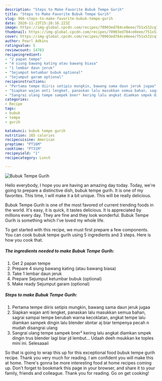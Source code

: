 ```yaml
---
description: "Steps to Make Favorite Bubuk Tempe Gurih"
title: "Steps to Make Favorite Bubuk Tempe Gurih"
slug: 966-steps-to-make-favorite-bubuk-tempe-gurih
date: 2020-11-23T15:28:16.223Z
image: https://img-global.cpcdn.com/recipes/70903ed784ce0eee/751x532cq70/bubuk-tempe-gurih-foto-resep-utama.jpg
thumbnail: https://img-global.cpcdn.com/recipes/70903ed784ce0eee/751x532cq70/bubuk-tempe-gurih-foto-resep-utama.jpg
cover: https://img-global.cpcdn.com/recipes/70903ed784ce0eee/751x532cq70/bubuk-tempe-gurih-foto-resep-utama.jpg
author: Pearl Adkins
ratingvalue: 5
reviewcount: 14783
recipeingredient:
- "2 papan tempe"
- "4 siung bawang kating atau bawang biasa"
- "1 lembar daun jeruk"
- "Sejumput ketumbar bubuk optional"
- "Sejumput garam optional"
recipeinstructions:
- "Pertama tempe diiris setipis mungkin, bawang sama daun jeruk jugaa"
- "Siapkan wajan anti lengket, panaskan lalu masukkan semua bahan, sagrai sampai tempe berubah warna kecoklatan, angkat tempe lalu diamkan sampek dingin lalu blender sbntar aj biar tempenya pecah n mudah disangrai ulang"
- "Sangrai ulang tempe sampek bner² kering lalu angkat diamkan smpek dingin trus blender lagi biar jd lembut... Udaah deeh msukkan ke toples mini ini. Selesaaaii"
categories:
- Recipe
tags:
- bubuk
- tempe
- gurih

katakunci: bubuk tempe gurih 
nutrition: 165 calories
recipecuisine: American
preptime: "PT16M"
cooktime: "PT31M"
recipeyield: "1"
recipecategory: Lunch

---
```



![Bubuk Tempe Gurih](https://img-global.cpcdn.com/recipes/70903ed784ce0eee/751x532cq70/bubuk-tempe-gurih-foto-resep-utama.jpg)

Hello everybody, I hope you are having an amazing day today. Today, we're going to prepare a distinctive dish, bubuk tempe gurih. It is one of my favorites. This time, I will make it a bit unique. This will be really delicious.

Bubuk Tempe Gurih is one of the most favored of current trending foods in the world. It's easy, it is quick, it tastes delicious. It is appreciated by millions every day. They are fine and they look wonderful. Bubuk Tempe Gurih is something which I've loved my whole life.




To get started with this recipe, we must first prepare a few components. You can cook bubuk tempe gurih using 5 ingredients and 3 steps. Here is how you cook that.

<!--inarticleads1-->

##### The ingredients needed to make Bubuk Tempe Gurih:

1. Get 2 papan tempe
1. Prepare 4 siung bawang kating (atau bawang biasa)
1. Take 1 lembar daun jeruk
1. Prepare Sejumput ketumbar bubuk (optional)
1. Make ready Sejumput garam (optional)




<!--inarticleads2-->

##### Steps to make Bubuk Tempe Gurih:

1. Pertama tempe diiris setipis mungkin, bawang sama daun jeruk jugaa
1. Siapkan wajan anti lengket, panaskan lalu masukkan semua bahan, sagrai sampai tempe berubah warna kecoklatan, angkat tempe lalu diamkan sampek dingin lalu blender sbntar aj biar tempenya pecah n mudah disangrai ulang
1. Sangrai ulang tempe sampek bner² kering lalu angkat diamkan smpek dingin trus blender lagi biar jd lembut... Udaah deeh msukkan ke toples mini ini. Selesaaaii




So that is going to wrap this up for this exceptional food bubuk tempe gurih recipe. Thank you very much for reading. I am confident you will make this at home. There's gonna be more interesting food at home recipes coming up. Don't forget to bookmark this page in your browser, and share it to your family, friends and colleague. Thank you for reading. Go on get cooking!
